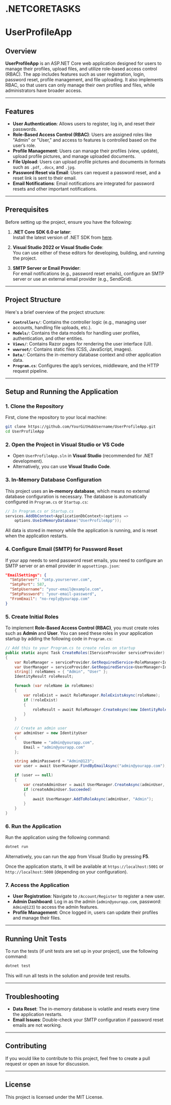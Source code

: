 # .NETCORETASKS
# UserProfileApp

## Overview

**UserProfileApp** is an ASP.NET Core web application designed for users to manage their profiles, upload files, and utilize role-based access control (RBAC). The app includes features such as user registration, login, password reset, profile management, and file uploading. It also implements RBAC, so that users can only manage their own profiles and files, while administrators have broader access.

---

## Features

- **User Authentication**: Allows users to register, log in, and reset their passwords.
- **Role-Based Access Control (RBAC)**: Users are assigned roles like "Admin" or "User," and access to features is controlled based on the user’s role.
- **Profile Management**: Users can manage their profiles (view, update), upload profile pictures, and manage uploaded documents.
- **File Upload**: Users can upload profile pictures and documents in formats such as `.pdf`, `.docx`, and `.jpg`.
- **Password Reset via Email**: Users can request a password reset, and a reset link is sent to their email.
- **Email Notifications**: Email notifications are integrated for password resets and other important notifications.

---

## Prerequisites

Before setting up the project, ensure you have the following:

1. **.NET Core SDK 6.0 or later**:  
   Install the latest version of .NET SDK from [here](https://dotnet.microsoft.com/download).
   
2. **Visual Studio 2022 or Visual Studio Code**:  
   You can use either of these editors for developing, building, and running the project.

3. **SMTP Server or Email Provider**:  
   For email notifications (e.g., password reset emails), configure an SMTP server or use an external email provider (e.g., SendGrid).

---

## Project Structure

Here's a brief overview of the project structure:

- **`Controllers/`**: Contains the controller logic (e.g., managing user accounts, handling file uploads, etc.).
- **`Models/`**: Contains the data models for handling user profiles, authentication, and other entities.
- **`Views/`**: Contains Razor pages for rendering the user interface (UI).
- **`wwwroot/`**: Contains static files (CSS, JavaScript, images).
- **`Data/`**: Contains the in-memory database context and other application data.
- **`Program.cs`**: Configures the app’s services, middleware, and the HTTP request pipeline.

---

## Setup and Running the Application

### 1. Clone the Repository

First, clone the repository to your local machine:

```bash
git clone https://github.com/YourGitHubUsername/UserProfileApp.git
cd UserProfileApp
```

### 2. Open the Project in Visual Studio or VS Code

- Open `UserProfileApp.sln` in **Visual Studio** (recommended for .NET development).
- Alternatively, you can use **Visual Studio Code**.

### 3. In-Memory Database Configuration

This project uses an **in-memory database**, which means no external database configuration is necessary. The database is automatically configured in `Program.cs` or `Startup.cs`:

```csharp
// In Program.cs or Startup.cs
services.AddDbContext<ApplicationDbContext>(options =>
    options.UseInMemoryDatabase("UserProfileApp"));
```

All data is stored in memory while the application is running, and is reset when the application restarts.

### 4. Configure Email (SMTP) for Password Reset

If your app needs to send password reset emails, you need to configure an SMTP server or an email provider in `appsettings.json`:

```json
"EmailSettings": {
  "SmtpServer": "smtp.yourserver.com",
  "SmtpPort": 587,
  "SmtpUsername": "your-email@example.com",
  "SmtpPassword": "your-email-password",
  "FromEmail": "no-reply@yourapp.com"
}
```

### 5. Create Initial Roles

To implement **Role-Based Access Control (RBAC)**, you must create roles such as **Admin** and **User**. You can seed these roles in your application startup by adding the following code in `Program.cs`:

```csharp
// Add this to your Program.cs to create roles on startup
public static async Task CreateRoles(IServiceProvider serviceProvider)
{
    var RoleManager = serviceProvider.GetRequiredService<RoleManager<IdentityRole>>();
    var UserManager = serviceProvider.GetRequiredService<UserManager<IdentityUser>>();
    string[] roleNames = { "Admin", "User" };
    IdentityResult roleResult;

    foreach (var roleName in roleNames)
    {
        var roleExist = await RoleManager.RoleExistsAsync(roleName);
        if (!roleExist)
        {
            roleResult = await RoleManager.CreateAsync(new IdentityRole(roleName));
        }
    }

    // Create an admin user
    var adminUser = new IdentityUser
    {
        UserName = "admin@yourapp.com",
        Email = "admin@yourapp.com"
    };

    string adminPassword = "Admin@123";
    var user = await UserManager.FindByEmailAsync("admin@yourapp.com");

    if (user == null)
    {
        var createAdminUser = await UserManager.CreateAsync(adminUser, adminPassword);
        if (createAdminUser.Succeeded)
        {
            await UserManager.AddToRoleAsync(adminUser, "Admin");
        }
    }
}
```

### 6. Run the Application

Run the application using the following command:

```bash
dotnet run
```

Alternatively, you can run the app from Visual Studio by pressing **F5**.

Once the application starts, it will be available at `https://localhost:5001` or `http://localhost:5000` (depending on your configuration).

### 7. Access the Application

- **User Registration**: Navigate to `/Account/Register` to register a new user.
- **Admin Dashboard**: Log in as the admin (`admin@yourapp.com`, password: `Admin@123`) to access the admin features.
- **Profile Management**: Once logged in, users can update their profiles and manage their files.

---

## Running Unit Tests

To run the tests (if unit tests are set up in your project), use the following command:

```bash
dotnet test
```

This will run all tests in the solution and provide test results.

---

## Troubleshooting

- **Data Reset**: The in-memory database is volatile and resets every time the application restarts.
- **Email Issues**: Double-check your SMTP configuration if password reset emails are not working.

---

## Contributing

If you would like to contribute to this project, feel free to create a pull request or open an issue for discussion.

---

## License

This project is licensed under the MIT License.
